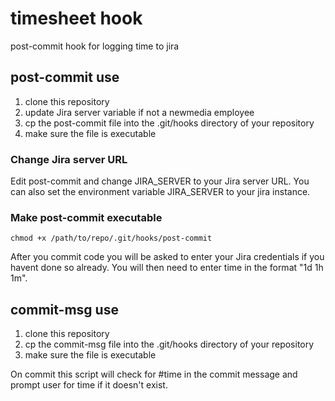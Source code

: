 # timesheet hook

post-commit hook for logging time to jira

## post-commit use

1. clone this repository
1. update Jira server variable if not a newmedia employee
1. cp the post-commit file into the .git/hooks directory of your repository
1. make sure the file is executable

### Change Jira server URL

Edit post-commit and change JIRA_SERVER to your Jira server URL.  You can also set the environment variable JIRA_SERVER to your jira instance.

### Make post-commit executable

    chmod +x /path/to/repo/.git/hooks/post-commit


After you commit code you will be asked to enter your Jira credentials if you havent done so already.  You will then need to enter time in the format
"1d 1h 1m".

## commit-msg use

1. clone this repository
1. cp the commit-msg file into the .git/hooks directory of your repository
1. make sure the file is executable

On commit this script will check for #time in the commit message and prompt user for time if it doesn't exist.